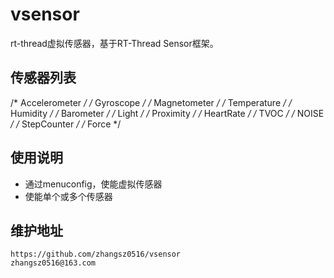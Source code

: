 # vsensor

rt-thread虚拟传感器，基于RT-Thread Sensor框架。

## 传感器列表

/* Accelerometer */
/* Gyroscope */
/* Magnetometer */
/* Temperature */
/* Humidity */
/* Barometer */
/* Light */
/* Proximity */
/* HeartRate */
/* TVOC */
/* NOISE */
/* StepCounter */
/* Force */

## 使用说明

* 通过menuconfig，使能虚拟传感器
* 使能单个或多个传感器


## 维护地址
```
https://github.com/zhangsz0516/vsensor
zhangsz0516@163.com
```